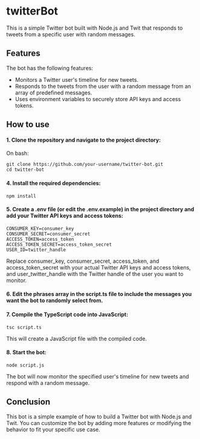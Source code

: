 # twitterBot
This is a simple Twitter bot built with Node.js and Twit that responds to tweets from a specific user with random messages.
## Features
The bot has the following features:
- Monitors a Twitter user's timeline for new tweets.
- Responds to the tweets from the user with a random message from an array of predefined messages.
- Uses environment variables to securely store API keys and access tokens.
## How to use
#### 1. Clone the repository and navigate to the project directory:
On bash:
```
git clone https://github.com/your-username/twitter-bot.git
cd twitter-bot
```
#### 4. Install the required dependencies:
```
npm install
```

#### 5. Create a .env file (or edit the .env.example) in the project directory and add your Twitter API keys and access tokens:

```
CONSUMER_KEY=consumer_key
CONSUMER_SECRET=consumer_secret
ACCESS_TOKEN=access_token
ACCESS_TOKEN_SECRET=access_token_secret
USER_ID=twitter_handle
```

Replace consumer_key, consumer_secret, access_token, and access_token_secret with your actual Twitter API keys and access tokens, and user_twitter_handle with the Twitter handle of the user you want to monitor.

#### 6. Edit the phrases array in the script.ts file to include the messages you want the bot to randomly select from.


#### 7.  Compile the TypeScript code into JavaScript:
```
tsc script.ts
```
This will create a JavaScript file with the compiled code.

#### 8.  Start the bot:
```
node script.js
```
The bot will now monitor the specified user's timeline for new tweets and respond with a random message.

  

## Conclusion

  

This bot is a simple example of how to build a Twitter bot with Node.js and Twit. You can customize the bot by adding more features or modifying the behavior to fit your specific use case.